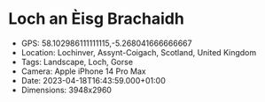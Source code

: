 # Loch an Èisg Brachaidh

- GPS: 58.102986111111115,-5.268041666666667
- Location: Lochinver, Assynt-Coigach, Scotland, United Kingdom
- Tags: Landscape, Loch, Gorse
- Camera: Apple iPhone 14 Pro Max
- Date: 2023-04-18T16:43:59.000+01:00
- Dimensions: 3948x2960
